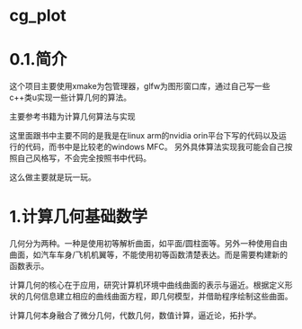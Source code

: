 # cg_plot

# 0.1.简介
这个项目主要使用xmake为包管理器，glfw为图形窗口库，通过自己写一些c++类u实现一些计算几何的算法。

主要参考书籍为计算几何算法与实现

这里面跟书中主要不同的是我是在linux arm的nvidia orin平台下写的代码以及运行的代码，而书中是比较老的windows MFC。
另外具体算法实现我可能会自己按照自己风格写，不会完全按照书中代码。

这么做主要就是玩一玩。


# 1.计算几何基础数学
几何分为两种。一种是使用初等解析曲面，如平面/圆柱面等。另外一种使用自由曲面，如汽车车身/飞机机翼等，不能使用初等函数清楚表达。而是需要构建新的函数表示。

计算几何的核心在于应用，研究计算机环境中曲线曲面的表示与逼近。根据定义形状的几何信息建立相应的曲线曲面方程，即几何模型，并借助程序绘制这些曲面。

计算几何本身融合了微分几何，代数几何，数值计算，逼近论，拓扑学。

